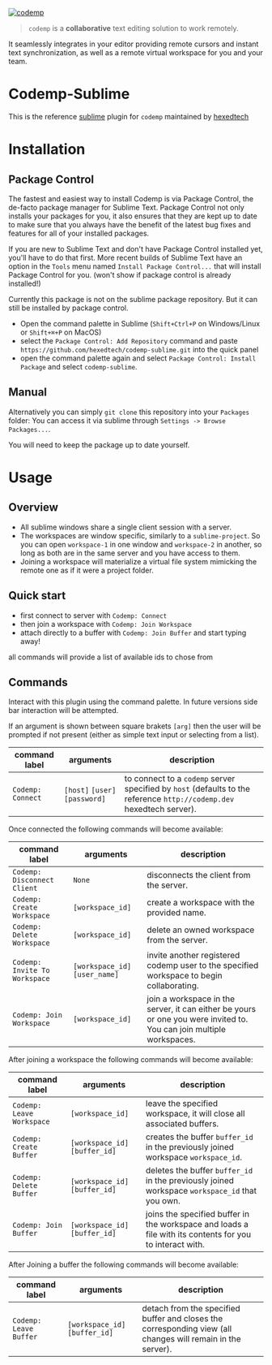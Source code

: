 [![codemp](https://codemp.dev/static/banner.png)](https://codemp.dev)

> `codemp` is a **collaborative** text editing solution to work remotely.

It seamlessly integrates in your editor providing remote cursors and instant text synchronization,
as well as a remote virtual workspace for you and your team.

# Codemp-Sublime
This is the reference [sublime](https://sublimetext.com) plugin for `codemp` maintained by [hexedtech](https://hexed.technology)

# Installation
## Package Control
The fastest and easiest way to install Codemp is via Package Control, the de-facto package manager for Sublime Text. 
Package Control not only installs your packages for you, it also ensures that they are kept up to date 
to make sure that you always have the benefit of the latest bug fixes and features for all of your installed packages.

If you are new to Sublime Text and don't have Package Control installed yet, you'll have to do that first. 
More recent builds of Sublime Text have an option in the `Tools` menu named `Install Package Control...` that will install Package Control for you.
(won't show if package control is already installed!)

Currently this package is not on the sublime package repository.
But it can still be installed by package control.
* Open the command palette in Sublime (`Shift+Ctrl+P` on Windows/Linux or `Shift+⌘+P` on MacOS)
* select the `Package Control: Add Repository` command and paste `https://github.com/hexedtech/codemp-sublime.git` into the quick panel
* open the command palette again and select `Package Control: Install Package` and select `codemp-sublime`.

## Manual
Alternatively you can simply `git clone` this repository into your `Packages` folder:
You can access it via sublime through `Settings -> Browse Packages...`.

You will need to keep the package up to date yourself.

# Usage
## Overview
* All sublime windows share a single client session with a server.
* The workspaces are window specific, similarly to a `sublime-project`. So you can open `workspace-1` in one window and `workspace-2` in another, so long as both are in the same server and you have access to them.
* Joining a workspace will materialize a virtual file system mimicking the remote one as if it were a project folder.


## Quick start
 * first connect to server with `Codemp: Connect`
 * then join a workspace with `Codemp: Join Workspace`
 * attach directly to a buffer with `Codemp: Join Buffer` and start typing away!

all commands will provide a list of available ids to chose from

## Commands
Interact with this plugin using the command palette. 
In future versions side bar interaction will be attempted.

If an argument is shown between square brakets `[arg]` then the user will be prompted
if not present (either as simple text input or selecting from a list).

|	command label | arguments | description |
| --- | --- | --- |
| `Codemp: Connect` | `[host]` `[user]` `[password]` | to connect to a `codemp` server specified by `host` (defaults to the reference `http://codemp.dev` hexedtech server).

Once connected the following commands will become available:

|	command label | arguments | description |
| --- | --- | --- |
|`Codemp: Disconnect Client` | `None` | disconnects the client from the server.
|`Codemp: Create Workspace` | `[workspace_id]` | create a workspace with the provided name.
|`Codemp: Delete Workspace` | `[workspace_id]` | delete an owned workspace from the server.
|`Codemp: Invite To Workspace` | `[workspace_id]` `[user_name]` | invite another registered codemp user to the specified workspace to begin collaborating.   
|`Codemp: Join Workspace` | `[workspace_id]` | join a workspace in the server, it can either be yours or one you were invited to. You can join multiple workspaces.

After joining a workspace the following commands will become available:

|	command label | arguments | description |
| --- | --- | --- |
|`Codemp: Leave Workspace` | `[workspace_id]` | leave the specified workspace, it will close all associated buffers.
| `Codemp: Create Buffer` | `[workspace_id]` `[buffer_id]` | creates the buffer `buffer_id` in the previously joined workspace `workspace_id`.
| `Codemp: Delete Buffer` | `[workspace_id]` `[buffer_id]` | deletes the buffer `buffer_id` in the previously joined workspace `workspace_id` that you own.
| `Codemp: Join Buffer` | `[workspace_id]` `[buffer_id]` | joins the specified buffer in the workspace and loads a file with its contents for you to interact with.

After Joining a buffer the following commands will become available:

|	command label | arguments | description |
| --- | --- | --- |
|`Codemp: Leave Buffer` | `[workspace_id]` `[buffer_id]` | detach from the specified buffer and closes the corresponding view (all changes will remain in the server).

##
